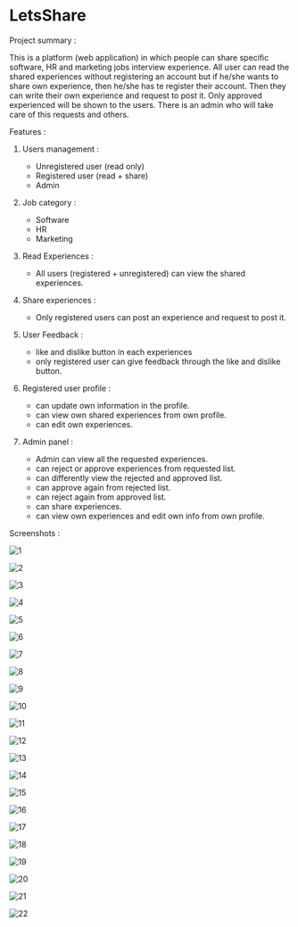 # LetsShare

Project summary : 

This is a platform (web application) in which people can share specific software, HR and marketing jobs interview experience. All user can read the shared experiences without registering an account but if he/she wants to share own experience, then he/she has te register their account. Then they can write their own experience and request to post it. Only approved experienced will be shown to the users. There is an admin who will take care of this requests and others. 


Features : 

1. Users management :

     - Unregistered user (read only)
     - Registered user (read + share)
     - Admin


2. Job category :

      - Software
      - HR
      - Marketing


3. Read Experiences : 

      - All users (registered + unregistered) can view the shared experiences.
 

4. Share experiences : 

      - Only registered users can post an experience and request to post it.


5. User Feedback : 

     - like and dislike button in each experiences
     - only registered user can give feedback through the like and dislike button.


6. Registered user profile :

     - can update own information in the profile.
     - can view own shared experiences from own profile.
     - can edit own experiences.


7. Admin panel :

      - Admin can view all the requested experiences.
      - can reject or approve experiences from requested list.
      - can differently view the rejected and approved list.
      - can approve again from rejected list.
      - can reject again from approved list.
      - can share experiences.
      - can view own experiences and edit own info from own profile.
      
     

Screenshots :


![1](https://user-images.githubusercontent.com/58343930/198553028-0d7e63b4-7c6b-444a-ac0a-a96d0fbc6d9c.png)

![2](https://user-images.githubusercontent.com/58343930/198553059-282e9ed5-8c19-4f89-a7ce-a5254e11af53.png)

![3](https://user-images.githubusercontent.com/58343930/198553074-a52e4698-1ba4-45ff-b840-14a6b6e1fbf5.png)

![4](https://user-images.githubusercontent.com/58343930/198553085-28836f8a-3d7d-443e-97bd-30617bccafcc.png)

![5](https://user-images.githubusercontent.com/58343930/198553096-2eab3f34-340d-4d8e-a1eb-2f40b76e4da7.png)

![6](https://user-images.githubusercontent.com/58343930/198553109-a9f85f03-5307-4d8a-91fb-fa76c058902b.png)

![7](https://user-images.githubusercontent.com/58343930/198553171-b85e9f21-0fa7-4848-b873-7a72254605b6.png)

![8](https://user-images.githubusercontent.com/58343930/198553176-2ef0526f-186a-4df9-92de-6733d6e6fd0f.png)

![9](https://user-images.githubusercontent.com/58343930/198553191-9b4657b3-ff6f-46dc-bfc1-22c0e6ae6b2d.png)

![10](https://user-images.githubusercontent.com/58343930/198553200-a3d6d9ef-ec9e-43a0-9862-30d82893a94a.png)

![11](https://user-images.githubusercontent.com/58343930/198554166-5496c6ab-bfa0-4e3c-82b2-64e3fa47b198.png)

![12](https://user-images.githubusercontent.com/58343930/198554415-cb4e894f-2ecd-4250-9cfa-9d242c4d5733.png)

![13](https://user-images.githubusercontent.com/58343930/198554429-e7e8befc-7765-4cc0-bb76-3ae014a87c11.png)

![14](https://user-images.githubusercontent.com/58343930/198555780-ccd28599-14be-4e4c-97ca-bca3e69ff26a.png)

![15](https://user-images.githubusercontent.com/58343930/198555807-1e3b11a3-b8c1-4068-95b5-b1f459eb8392.png)

![16](https://user-images.githubusercontent.com/58343930/198555830-2d973c00-e2c7-4aa9-8e88-cbae3d8974a5.png)

![17](https://user-images.githubusercontent.com/58343930/198555849-e208770f-9d56-4e14-b3bf-c0489fc0fb99.png)

![18](https://user-images.githubusercontent.com/58343930/198555871-9dca543c-6cb4-45d3-859b-c192a6aa8081.png)

![19](https://user-images.githubusercontent.com/58343930/198555897-d3d59821-9255-47bc-8cd4-d16947414be4.png)

![20](https://user-images.githubusercontent.com/58343930/198555921-dae5b5a7-6e50-46bc-9165-75496fab5e64.png)

![21](https://user-images.githubusercontent.com/58343930/198556000-8473be00-6c02-4519-b645-0cd1aeea246f.png)

![22](https://user-images.githubusercontent.com/58343930/198556027-dbfd0bbd-c2e4-454b-86e7-e5f7079138f7.png)


